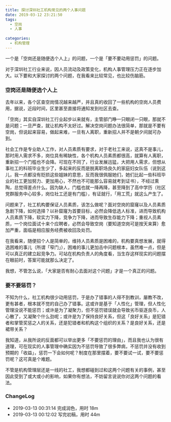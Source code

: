 ```yaml
---
title: 探讨深圳社工机构常见的两个人事问题
date: 2019-03-12 23:21:50
tags:
  - 空岗
  - 人事
  
categories:
  - 机构管理
---
```


一个是「空岗还是随便选个人上」的问题，一个是「要不要动用惩罚」的问题。

<!--more-->
对于深圳社工行业来说，因人员流动及政策变化，机构人事管理压力正在逐步加大。以下要和大家探讨的两个问题，在我看来比较常见，也比较伤脑筋。

### 空岗还是随便选个人上
去年以来，各个区查空岗情况越来越严，并且真的收回了一些机构的空岗人员费用，据说，近段时间，区里甚至直接将通知发到社区去查。

「空岗」其实自深圳社工行业起步以来就有，主管部门睁一只眼闭一只眼，那就不是问题；一旦严查，就让机构不太好过。解决空岗问题办法很简单，那就是不要有空岗，但说起来容易，做起来难，一旦有人离职，重新招人并不是朝夕间就可办到。

社会工作是专业助人工作，对人员素质有要求，对于老社工来说，这真不是事儿，那时用人需求不多，岗位具有稀缺性，各个机构人员素质都很高，就算有人离职，重新招一个门槛也不会降。可现在不同了，行业发展迅猛，大把用人需求，但想从事社工的科班毕业生少了，多起来的反而是脱离职场良久的家庭妇女队伍（说到这儿，我一点都没有贬损这些姐妹的意思，反而我很佩服她们，她们比起一些科班毕业的社工更加努力、更加用心，不然也不可能那么容易就考到证书），不经过熏陶，总觉得差点什么。因为缺人，门槛也就一降再降，甚至降到了高中学历（社区党群服务中心较多，岗位社工还是有门槛），有证就行，「用工荒」就这么产生了。

问题来了，社工机构要保证人员素质，该怎么做呢？面对空岗的窟窿以及人员素质急剧下降，如何选择？以补窟窿为首要目标，必然会降低选人标准，进而导致机构人员素质下降，软实力下降，竞争力下降，进而导致生存能力下降；重视人员素质，一个岗位面试十来个应聘者，必然会导致空岗（要知道空岗可是按天来算）愈加严重，面临是相应服务经费被收回及处罚。

在我看来，随便招个人是简单的，维持人员素质是困难的，机构要真想发展，就得选困难的事儿（所谓「窄门」），困难的事儿更加击中问题根本，虽然难一点，但是可以真正的建立起竞争力。可站在机构负责人的角度看，当生存这样现实的问题摆在眼前时，答案可能就那么决定了。

我想，不管怎么说，「大家是否有耐心去面对这个问题」才是一个真正的问题。

### 要不要惩罚？
不知为什么，社工机构很少动用惩罚，于是办了错事的人得不到教训，屡教不改，更有甚者，根本就不觉的自己办了错事。这或许是基于「人性化」管理，但人性化管理没说不能惩罚；或许是为了凝聚力，但不惩罚错误就会导致劣币驱逐良币，人心散了，又凝聚个什么劲呢；或许是为了保持良好关系，但这「良好关系」是犯错者和掌管奖惩之人的关系，还是犯错者和机构这个组织的关系？是良好关系，还是裙带关系？

我知道，从我所说的反面都可以举出更多「不要惩罚的理由」，而且我也认为很有道理，可在现实的人事管理中确实因为不惩罚导致了很多弊病，不惩罚并没有收到预期的「收益」，惩罚一下会如何呢？制度在那里摆着，要不要试一试，要不要惩罚呢？这可真是个难题。



不管是机构管理层还是一线的社工，我想都碰到过和这两个问题有关的事例，甚至因此受到了或大或小的影响，如果你有想法，不妨留言说说你对这两个问题的看法。

### ChangeLog
- 2019-03-13 00:31:14 完成润色，用时 18m
- 2019-03-13 00:12:02 写完初稿，用时 44m